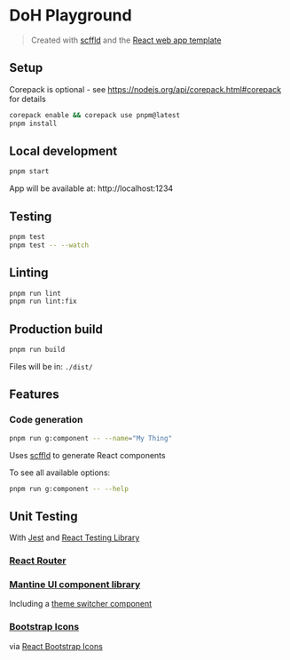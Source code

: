 # DoH Playground

> Created with [scffld](https://www.npmjs.com/package/@scffld/cli) and the [React web app template](https://github.com/scffld-dev/website/blob/main/templates/react-parcel-app.md)

## Setup

Corepack is optional - see https://nodejs.org/api/corepack.html#corepack for details

```sh
corepack enable && corepack use pnpm@latest
pnpm install
```

## Local development

```sh
pnpm start
```

App will be available at: http://localhost:1234

## Testing

```sh
pnpm test
pnpm test -- --watch
```

## Linting

```sh
pnpm run lint
pnpm run lint:fix
```

## Production build

```sh
pnpm run build
```

Files will be in: `./dist/`

## Features

### Code generation

```sh
pnpm run g:component -- --name="My Thing"
```

Uses [scffld](https://www.npmjs.com/package/@scffld/cli) to generate React components

To see all available options:

```sh
pnpm run g:component -- --help
```

## Unit Testing

With [Jest](https://jestjs.io/) and [React Testing Library](https://testing-library.com/docs/react-testing-library/intro/)

### [React Router](https://reactrouter.com/)

### [Mantine UI component library](https://mantine.dev/)

Including a [theme switcher component](./src/components/ThemeToggle)

### [Bootstrap Icons](https://icons.getbootstrap.com/)

via [React Bootstrap Icons](https://www.npmjs.com/package/react-bootstrap-icons)

